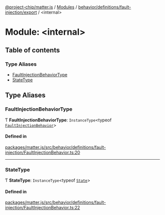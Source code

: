 [@project-chip/matter.js](../README.md) / [Modules](../modules.md) / [behavior/definitions/fault-injection/export](behavior_definitions_fault_injection_export.md) / \<internal\>

# Module: \<internal\>

## Table of contents

### Type Aliases

- [FaultInjectionBehaviorType](behavior_definitions_fault_injection_export._internal_.md#faultinjectionbehaviortype)
- [StateType](behavior_definitions_fault_injection_export._internal_.md#statetype)

## Type Aliases

### FaultInjectionBehaviorType

Ƭ **FaultInjectionBehaviorType**: `InstanceType`\<typeof [`FaultInjectionBehavior`](behavior_definitions_fault_injection_export.md#faultinjectionbehavior)\>

#### Defined in

[packages/matter.js/src/behavior/definitions/fault-injection/FaultInjectionBehavior.ts:20](https://github.com/project-chip/matter.js/blob/2d9f2165d2672864fda3496a6d0d5f93597f82c6/packages/matter.js/src/behavior/definitions/fault-injection/FaultInjectionBehavior.ts#L20)

___

### StateType

Ƭ **StateType**: `InstanceType`\<typeof [`State`](../classes/behavior_definitions_fault_injection_export.FaultInjectionServer.md#state-1)\>

#### Defined in

[packages/matter.js/src/behavior/definitions/fault-injection/FaultInjectionBehavior.ts:22](https://github.com/project-chip/matter.js/blob/2d9f2165d2672864fda3496a6d0d5f93597f82c6/packages/matter.js/src/behavior/definitions/fault-injection/FaultInjectionBehavior.ts#L22)
